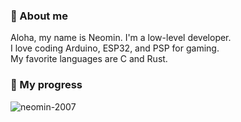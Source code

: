 
### 🌿 About me
<p align="left"> 
  Aloha, my name is Neomin. I'm a low-level developer.
  <br>I love coding Arduino, ESP32, and PSP for gaming.
  <br>My favorite languages are C and Rust.
</p>

### 🌱 My progress
![neomin-2007](https://github-readme-stats.vercel.app/api?username=neomin-2007&show_icons=true&theme=radical)
